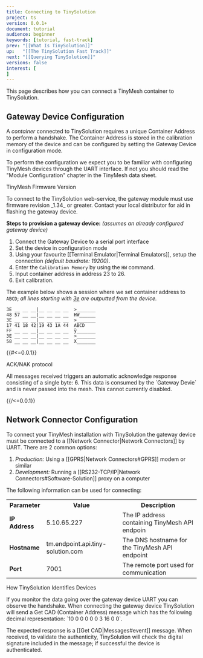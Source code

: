 ```yaml
---
title: Connecting to TinySolution
project: ts
version: 0.0.1+
document: tutorial
audience: beginner
keywords: [tutorial, fast-track]
prev: "[[What Is TinySolution]]"
up:   "[[The TinySolution Fast Track]]"
next: "[[Querying TinySolution]]"
versions: false
interest: [
]
---
```


This page describes how you can connect a TinyMesh container to TinySolution.


## Gateway Device Configuration

A _container_ connected to TinySolution requires a unique Container Address
to perform a handshake. The Container Address
is stored in the calibration memory of the device and can be configured
by setting the Gateway Device in configuration mode.

To perform the configuration we expect you to be familiar with
configuring TinyMesh devices through the UART interface. If not you
should read the "Module Configuration" chapter in the TinyMesh data sheet.

<div class="info">
 <div class="title">TinyMesh Firmware Version</div>
 <p>
  To connect to the TinySolution web-service, the gateway module must
  use firmware revision _1.34_ or greater. Contact your local distributor
  for aid in flashing the gateway device.
 </p>
</div>


**Steps to provision a gateway device:** _(assumes an already configured
gateway device)_

1. Connect the Gateway Device to a serial port interface
1. Set the device in configuration mode
1. Using your favourite [[Terminal Emulator|Terminal Emulators]],
   setup the connection _(default baudrate: 19200)_.
1. Enter the `Calibration Memory` by using the `HW` command.
1. Input container address in address 23 to 26.
1. Exit calibration.

The example below shows a session where we set container address to
`ABCD`; _all lines starting with <u>3e</u> are outputted from the
device._

```
3E __ __ __|__ __ __ __  >_______
48 57 __ __|__ __ __ __  HW______
3E __ __ __|__ __ __ __  >_______
17 41 18 42|19 43 1A 44  ABCD
FF __ __ __|__ __ __ __  ÿ_______
3E __ __ __|__ __ __ __  >_______
58 __ __ __|__ __ __ __  X_______
```

{{#<=0.0.1}}
<div class="info">
 <div class="title">ACK/NAK protocol</div>
 <p>
  All messages received triggers an automatic acknowledge response
  consisting of a single byte: 6. This data is consumed by the `Gateway
  Devie` and is never passed into the mesh. This cannot currently disabled.
 </p>
</div>
{{/<=0.0.1}}


## Network Connector Configuration

To connect your TinyMesh installation with TinySolution the gateway 
device must be connected to a [[Network Connector|Network Connectors]] by UART.
There are 2 common options:

1. *Production:* Using a [[GPRS|Network Connectors#GPRS]] modem or similar
1. *Development:* Running a [[RS232-TCP/IP|Network Connectors#Software-Solution]] proxy on a computer

The following information can be used for connecting:

<table>
 <tr>
  <th>Parameter</th>
  <th>Value</th>
  <th>Description</th>
 </tr>
 <tr>
  <td><b>IP Address</b></td>
  <td>5.10.65.227</td>
  <td>The IP address containing TinyMesh API endpoin</td>
 </tr>
 <tr>
  <td><b>Hostname</b></td>
  <td>tm.endpoint.api.tiny-solution.com</td>
  <td>The DNS hostname for the TinyMesh API endpoint</td>
 </tr>
 <tr>
  <td><b>Port</b></td>
  <td>7001</td>
  <td>The remote port used for communication</td>
 </tr>
</table>


<div class="info">
 <div class="title">How TinySolution Identifies Devices</div>
 <p>
  If you monitor the data going over the gateway device UART you can
  observe the handshake. When connecting the gateway device
  TinySolution will send a Get CAD (Container Address) message which
  has the following decimal representation: `10 0 0 0 0 0 3 16 0 0`.
 </p>
 <p>
  The expected response is a [[Get CAD|Messages#event]]
  message. When received, to validate the authenticity, TinySolution will
  check the digital signature included in the message; if successful
  the device is authenticated.
 </p>
</div>
